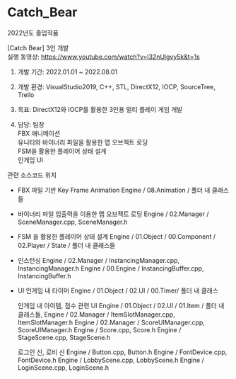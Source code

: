 # Catch_Bear
2022년도 졸업작품

[Catch Bear] 3인 개발  
실행 동영상: https://www.youtube.com/watch?v=l32nUlgvy5k&t=1s  

1) 개발 기간: 2022.01.01 ~ 2022.08.01  

2) 개발 환경: VisualStudio2019, C++, STL, DirectX12, IOCP, SourceTree, Trello  

3) 목표: DirectX12와 IOCP를 활용한 3인용 멀티 플레이 게임 개발  

4) 담당: 팀장  
FBX 애니메이션  
유니티와 바이너리 파일을 활용한 맵 오브젝트 로딩  
FSM을 활용한 플레이어 상태 설계  
인게임 UI  


관련 소스코드 위치  

- FBX 파일 기반 Key Frame Animation
  Engine / 08.Animation / 폴더 내 클래스들

- 바이너리 파일 입출력을 이용한 맵 오브젝트 로딩
  Engine / 02.Manager / SceneManager.cpp, SceneManager.h

- FSM 을 활용한 플레이어 상태 설계
  Engine / 01.Object / 00.Component / 02.Player / State / 폴더 내 클래스들

- 인스턴싱
  Engine / 02.Manager / InstancingManager.cpp, InstancingManager.h
  Engine / 00.Engine / InstancingBuffer.cpp, InstancingBuffer.h

- UI
  인게임 내 타이머
  Engine / 01.Object / 02.UI / 00.Timer/ 폴더 내 클래스
  
  인게임 내 아이템, 점수 관련 UI
  Engine / 01.Object / 02.UI / 01.Item /  폴더 내 클래스들,
  Engine / 02.Manager / ItemSlotManager.cpp, ItemSlotManager.h
  Engine / 02.Manager / ScoreUIManager.cpp, ScoreUIManager.h
  Engine / Score.cpp, Score.h
  Engine / StageScene.cpp, StageScene.h
  
  로그인 신, 로비 신
  Engine / Button.cpp, Button.h
  Engine / FontDevice.cpp, FontDevice.h
  Engine / LobbyScene.cpp, LobbyScene.h
  Engine / LoginScene.cpp, LoginScene.h
